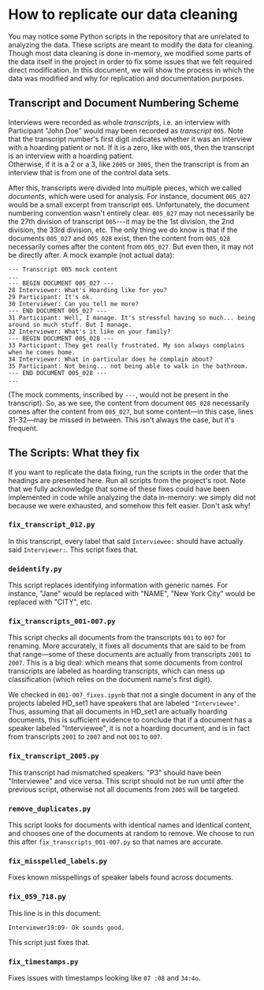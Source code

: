 # How to replicate our data cleaning

You may notice some Python scripts in the repository that are unrelated to analyzing the data. 
These scripts are meant to modify the data for cleaning.
Though most data cleaning is done in-memory, we modified some parts of the data itself in the project in order to fix some issues that we felt required direct modification.
In this document, we will show the process in which the data was modified and why for replication and documentation purposes.

## Transcript and Document Numbering Scheme

Interviews were recorded as whole *transcripts*, i.e. an interview with Participant "John Doe" would may been recorded as *transcript* `005`.
Note that the transcript number's first digit indicates whether it was an interview with a hoarding patient or not.
If it is a zero, like with `005`, then the transcript is an interview with a hoarding patient.  
Otherwise, if it is a 2 or a 3, like `2005` or `3005`, then the transcript is from an interview that is from one of the control data sets.

After this, transcripts were divided into multiple pieces, which we called *documents*, which were used for analysis.
For instance, document `005_027` would be a small excerpt from transcript `005`.
Unfortunately, the document numbering convention wasn't entirely clear. 
`005_027` may not necessarily be the 27th division of transcript `005`---it may be the 1st division, the 2nd division, the 33rd division, etc. 
The only thing we do know is that if the documents `005_027` and `005_028` exist, then the content from `005_028` necessarily comes after the content from `005_027`. But even then, it may not be directly after. A mock example (not actual data):
```
--- Transcript 005 mock content
...
--- BEGIN DOCUMENT 005_027 ---
28 Interviewer: What's Hoarding like for you?
29 Participant: It's ok.
30 Interviewer: Can you tell me more?
--- END DOCUMENT 005_027 ---
31 Participant: Well, I manage. It's stressful having so much... being around so much stuff. But I manage.
32 Interviewer: What's it like on your family?
--- BEGIN DOCUMENT 005_028 ---
33 Participant: They get really frustrated. My son always complains when he comes home.
34 Interviewer: What in particular does he complain about?
35 Participant: Not being... not being able to walk in the bathroom.
--- END DOCUMENT 005_028 ---
...
```
(The mock comments, inscribed by `---`, would not be present in the transcript).
So, as we see, the content from document `005_028` necessarily comes after the content from `005_027`, but some content—in this case, lines 31-32—may be missed in between. This isn't always the case, but it's frequent.

## The Scripts: What they fix

If you want to replicate the data fixing, run the scripts in the order that the headings are presented here.
Run all scripts from the project's root.
Note that we fully acknowledge that some of these fixes could have been implemented in code while analyzing the data in-memory:
we simply did not because we were exhausted, and somehow this felt easier.
Don't ask why!

### `fix_transcript_012.py`

In this transcript, every label that said `Interviewee:` should have actually said `Interviewer:`. 
This script fixes that.

### `deidentify.py`

This script replaces identifying information with generic names. For instance, "Jane" would be replaced with "NAME", "New York City" would be replaced with "CITY", etc.

### `fix_transcripts_001-007.py`

This script checks all documents from the transcripts `001` to `007` for renaming. 
More accurately, it fixes all documents that are said to be from that range—some of these documents are actually from transcripts `2001` to `2007`.
This is a big deal: which means that some documents from control transcripts are labeled as hoarding transcripts, which can mess up classification (which relies on the document name's first digit).

We checked in `001-007_fixes.ipynb` that not a single document in any of the projects labeled HD_set1 have speakers that are labeled `"Interviewee"`. 
Thus, assuming that all documents in HD_set1 are actually hoarding documents, this is sufficient evidence to conclude that if a document has a speaker labeled "Interviewee", it is not a hoarding document, and is in fact from transcripts `2001` to `2007` and not `001` to `007`.

### `fix_transcript_2005.py`

This transcript had mismatched speakers: "P3" should have been "Interviewee" and vice versa.
This script should not be run until after the previous script, otherwise not all documents from `2005` will be targeted.

### `remove_duplicates.py`

This script looks for documents with identical names and identical content, and chooses one of the documents at random to remove.
We choose to run this after `fix_transcripts_001-007.py` so that names are accurate.

### `fix_misspelled_labels.py`

Fixes known misspellings of speaker labels found across documents. 

### `fix_059_718.py`

This line is in this document:

```
Interviewer19:09- Ok sounds good.
```

This script just fixes that.

### `fix_timestamps.py`

Fixes issues with timestamps looking like `07 :08` and `34:4o`.